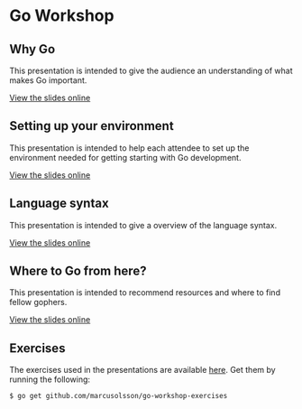 # Go Workshop

## Why Go

This presentation is intended to give the audience an understanding of what makes Go important.

[View the slides online](https://talks.godoc.org/github.com/marcusolsson/go-workshop/0-why-go/presentation.slide)

## Setting up your environment

This presentation is intended to help each attendee to set up the environment needed for getting starting with Go development.

[View the slides online](https://talks.godoc.org/github.com/marcusolsson/go-workshop/1-setting-up/presentation.slide)

## Language syntax

This presentation is intended to give a overview of the language syntax.

[View the slides online](https://talks.godoc.org/github.com/marcusolsson/go-workshop/2-basics/presentation.slide)

## Where to Go from here?

This presentation is intended to recommend resources and where to find fellow gophers.

[View the slides online](https://talks.godoc.org/github.com/marcusolsson/go-workshop/3-where-to-go-from-here/presentation.slide)

## Exercises

The exercises used in the presentations are available [here](https://github.com/marcusolsson/go-workshop-exercises). Get them by running the following:

    $ go get github.com/marcusolsson/go-workshop-exercises
